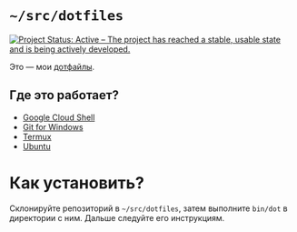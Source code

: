 # `~/src/dotfiles`

[![Project Status: Active – The project has reached a stable, usable state and
is being actively
developed.](https://www.repostatus.org/badges/latest/active.svg)](https://www.repostatus.org/#active)

Это — мои [дотфайлы](https://dotfiles.github.io).

## Где это работает?

* [Google Cloud Shell](https://cloud.google.com/shell)
* [Git for Windows](https://gitforwindows.org)
* [Termux](https://termux.com)
* [Ubuntu](https://ubuntu.com)

# Как установить?

Склонируйте репозиторий в `~/src/dotfiles`, затем выполните `bin/dot` в
директории с ним. Дальше следуйте его инструкциям.
